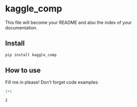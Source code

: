 kaggle_comp
================

<!-- WARNING: THIS FILE WAS AUTOGENERATED! DO NOT EDIT! -->

This file will become your README and also the index of your
documentation.

## Install

``` sh
pip install kaggle_comp
```

## How to use

Fill me in please! Don’t forget code examples:

``` python
1+1
```

    2
